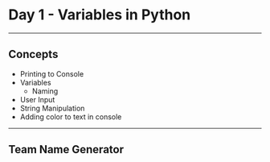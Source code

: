 # Day 1 - Variables in Python
___

## Concepts

- Printing to Console
- Variables
    - Naming
- User Input
- String Manipulation
- Adding color to text in console
___

## Team Name Generator